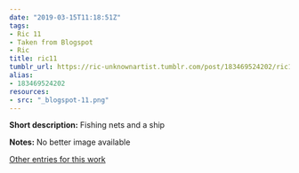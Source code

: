 ```yaml
---
date: "2019-03-15T11:18:51Z"
tags:
- Ric 11
- Taken from Blogspot
- Ric
title: ric11
tumblr_url: https://ric-unknownartist.tumblr.com/post/183469524202/ric11
alias:
- 183469524202
resources:
- src: "_blogspot-11.png"
---
```


**Short description:** Fishing nets and a ship

**Notes:** No better image available

[Other entries for this work](/tags/Ric-11)

